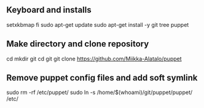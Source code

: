 ## Keyboard and installs
setxkbmap fi
sudo apt-get update
sudo apt-get install -y git tree puppet

## Make directory and clone repository
cd
mkdir git
cd git
git clone https://github.com/Miikka-Alatalo/puppet

## Remove puppet config files and add soft symlink
sudo rm -rf /etc/puppet/
sudo ln -s /home/$(whoami)/git/puppet/puppet/ /etc/

